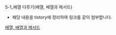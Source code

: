 5-1_배열 다루기(배열, 배열과 메서드)
- 해당 내용을 tistory에 정리하여 링크를 같이 첨부합니다.

[배열, 배열과 메서드](https://ldd6cr-adness.tistory.com/384)